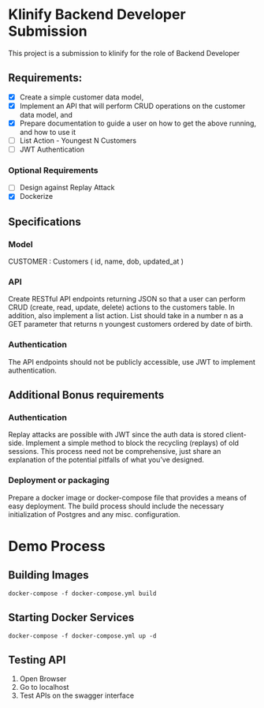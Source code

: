 # Klinify Backend Developer Submission

This project is a submission to klinify for the role of Backend Developer

## Requirements:

- [x] Create a simple customer data model,
- [x] Implement an API that will perform CRUD operations on the customer data model, and
- [x] Prepare documentation to guide a user on how to get the above running, and how to use it
- [ ] List Action - Youngest N Customers
- [ ] JWT Authentication 

### Optional Requirements
- [ ] Design against Replay Attack
- [x] Dockerize

## Specifications

### Model
CUSTOMER :
Customers (
id,
name,
dob,
updated_at
)

### API
Create RESTful API endpoints returning JSON so that a user can perform CRUD (create, read, update, delete) actions to the customers table. In addition, also implement a list action. List should take in a number n as a GET parameter that returns n youngest customers ordered by date of birth.


### Authentication
The API endpoints should not be publicly accessible, use JWT to implement authentication.


## Additional Bonus requirements

### Authentication
Replay attacks are possible with JWT since the auth data is stored client-side. Implement a simple method to block the recycling (replays) of old sessions. This process need not be comprehensive, just share an explanation of the potential pitfalls of what you’ve designed.


### Deployment or packaging
Prepare a docker image or docker-compose file that provides a means of easy deployment.
The build process should include the necessary initialization of Postgres and any misc. configuration.

# Demo Process

## Building Images

`docker-compose -f docker-compose.yml build`

## Starting Docker Services

`docker-compose -f docker-compose.yml up -d`

## Testing API

1. Open Browser
2. Go to localhost
3. Test APIs on the swagger interface


